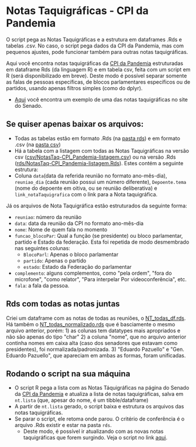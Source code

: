 # Notas Taquigráficas - CPI da Pandemia
O script pega as Notas Taquigráficas e a estrutura em dataframes .Rds e tabelas .csv.
No caso, o script pega dados da CPI da Pandemia, mas com pequenos ajustes, pode funcionar também para outras notas taquigráficas.

Aqui você encontra notas taquigráficas da [CPI da Pandemia](https://legis.senado.leg.br/comissoes/comissao?codcol=2441) estruturadas em dataframe Rds (da linguagem R) e em tabela csv, feita com um script em R (será disponibilizado em breve). Deste modo é possível separar somente as falas de pessoas específicas, de blocos parlamentares específicos ou de partidos, usando apenas filtros simples (como do dplyr).
- [Aqui](https://www25.senado.leg.br/web/atividade/notas-taquigraficas/-/notas/r/9996) você encontra um exemplo de uma das notas taquigráficas no site do Senado.

## Se quiser apenas baixar os arquivos:
- Todas as tabelas estão em formato .Rds (na [pasta rds](https://github.com/SoaresAlisson/NotasTaquigraficas/tree/master/rds)) e em formato .csv (na [pasta csv](https://github.com/SoaresAlisson/NotasTaquigraficas/tree/master/csv))
 - Há a tabela com a listagem com todas as Notas Taquigráficas na versão csv ([csv/NotasTaq-CPI_Pandemia-listagem.csv](https://github.com/SoaresAlisson/NotasTaquigraficas/blob/master/csv/NotasTaq-CPI_Pandemia-listagem.csv)) ou na versão .Rds ([rds/NotasTaq-CPI_Pandemia-listagem.Rds](https://github.com/SoaresAlisson/NotasTaquigraficas/raw/master/rds/NotasTaq-CPI_Pandemia-listagem.Rds)). Estes contém a seguinte estrutura:
  - Coluna `data`(data da referida reunião no formato ano-mês-dia), `reuniao_dia` (cada reunião possui um número diferente), `Depoente.tema` (nome do depoente em oitiva, ou se reunião deliberativa) e `link_notaTaquigrafica` com o link para a Nota taquigráfica.

Já os arquivos de Nota Taquigráfica estão estruturados da seguinte forma:
  
- `reuniao`: número da reunião
- `data`:  data da reunião da CPI no formato ano-mês-dia
- `nome`: Nome de quem fala no momento
- `funcao_blocoPar`: Qual a função (se presidente) ou bloco parlamentar, partido e Estado da federação. Esta foi repetida de modo desmembrado nas seguintes colunas:
  - `BlocoParl`: Apenas o bloco parlamentar
  - `partido`: Apenas o partido
  - `estado`: Estado da Federação do parlamentar
- `complemento`: alguns complementos, como "pela ordem", "fora do microfone", "como relator", "Para interpelar Por videoconferência", etc.
- `fala`: a fala da pessoa.

## Rds com todas as notas juntas
Criei um dataframe com as notas de todas as reuniões, o [NT_todas_df.rds](https://github.com/SoaresAlisson/NotasTaquigraficas/blob/master/rds/NT_todas_df.rds).
Há também o [NT_todas_normalizado.rds](https://github.com/SoaresAlisson/NotasTaquigraficas/blob/master/rds/NT_todas_normalizado.rds) que é basciamente o mesmo arquivo anterior, porém: 1) as colunas tem datatypes mais apropriados e não são apenas do tipo "char" 2) a coluna "nome", que no arquivo anterior continha nomes em caixa alta (caso dos senadores que estavam como presidentes), foi normalizada/padronizada. 3) "Eduardo Pazuello" e "Gen. Eduardo Pazuello", que apareciam em ambas as formas, foram unificadas.

## Rodando o script na sua máquina 
- O script R pega a lista com as Notas Táquigráficas na página do Senado da [CPI da Pandemia](https://legis.senado.leg.br/comissoes/comissao?codcol=2441) e atualiza a lista de notas taquigráficas, salva em `nt.lista` (que, apesar do nome, é um tibble/dataframe)
- A partir de `nt.lista` gerado, o script baixa e estrutura os arquivos das notas taquigráficas.
- Se parar o script, ele retoma onde parou. O critério de conferência é o arquivo .Rds existir e estar na pasta `rds`. 
  - Deste modo, é possível ir atualizando com as novas notas taquigráficas que forem surgindo.
Veja o script no link [aqui](https://htmlpreview.github.io/?https://raw.githubusercontent.com/SoaresAlisson/NotasTaquigraficas/master/NotasTaq_parser.html).
